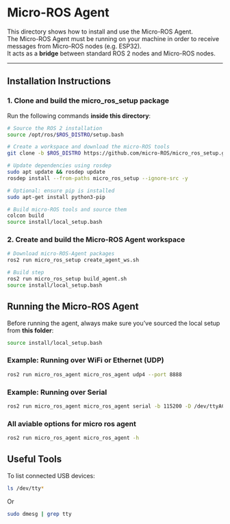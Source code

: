 # Micro-ROS Agent
This directory shows how to install and use the Micro-ROS Agent.  
The Micro-ROS Agent must be running on your machine in order to receive messages from Micro-ROS nodes (e.g. ESP32).  
It acts as a **bridge** between standard ROS 2 nodes and Micro-ROS nodes.

---

## Installation Instructions

### 1. Clone and build the micro_ros_setup package

Run the following commands **inside this directory**:

```bash
# Source the ROS 2 installation
source /opt/ros/$ROS_DISTRO/setup.bash

# Create a workspace and download the micro-ROS tools
git clone -b $ROS_DISTRO https://github.com/micro-ROS/micro_ros_setup.git micro_ros_setup

# Update dependencies using rosdep
sudo apt update && rosdep update
rosdep install --from-paths micro_ros_setup --ignore-src -y

# Optional: ensure pip is installed
sudo apt-get install python3-pip

# Build micro-ROS tools and source them
colcon build
source install/local_setup.bash
```

### 2. Create and build the Micro-ROS Agent workspace
```bash
# Download micro-ROS-Agent packages
ros2 run micro_ros_setup create_agent_ws.sh

# Build step
ros2 run micro_ros_setup build_agent.sh
source install/local_setup.bash
```

## Running the Micro-ROS Agent
Before running the agent, always make sure you’ve sourced the local setup from **this folder**:

```bash
source install/local_setup.bash
```

### Example: Running over WiFi or Ethernet (UDP)
```bash
ros2 run micro_ros_agent micro_ros_agent udp4 --port 8888
```

### Example: Running over Serial
```bash
ros2 run micro_ros_agent micro_ros_agent serial -b 115200 -D /dev/ttyACM0
```

### All aviable options for micro ros agent
```bash
ros2 run micro_ros_agent micro_ros_agent -h
```

## Useful Tools

To list connected USB devices:

```bash
ls /dev/tty*
```
Or
```bash
sudo dmesg | grep tty
```


